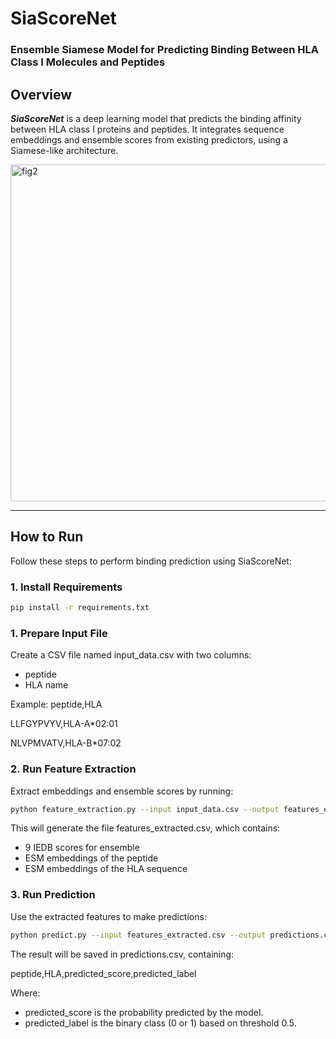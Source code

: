 # SiaScoreNet

### Ensemble Siamese Model for Predicting Binding Between HLA Class I Molecules and Peptides

## Overview

***SiaScoreNet*** is a deep learning model that predicts the binding affinity between HLA class I proteins and peptides. It integrates sequence embeddings and ensemble scores from existing predictors, using a Siamese-like architecture.


<img width="539" alt="fig2" src="https://github.com/user-attachments/assets/f0e72473-9808-4e95-abf2-ca6975240fe5" />

---

## How to Run
Follow these steps to perform binding prediction using SiaScoreNet:
### 1. Install Requirements

```bash
pip install -r requirements.txt
```

### 1. Prepare Input File
Create a CSV file named input_data.csv with two columns:
* peptide
* HLA name

Example:
peptide,HLA

LLFGYPVYV,HLA-A*02:01

NLVPMVATV,HLA-B*07:02
### 2. Run Feature Extraction
Extract embeddings and ensemble scores by running:

```bash
python feature_extraction.py --input input_data.csv --output features_extracted.csv
```
This will generate the file features_extracted.csv, which contains:
* 9 IEDB scores for ensemble
* ESM embeddings of the peptide
* ESM embeddings of the HLA sequence

### 3. Run Prediction
Use the extracted features to make predictions:

```bash
python predict.py --input features_extracted.csv --output predictions.csv
```
The result will be saved in predictions.csv, containing:

peptide,HLA,predicted_score,predicted_label

Where:
* predicted_score is the probability predicted by the model.
* predicted_label is the binary class (0 or 1) based on threshold 0.5.

